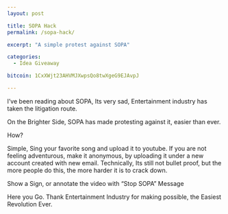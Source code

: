 ```yaml
---
layout: post

title: SOPA Hack
permalink: /sopa-hack/

excerpt: "A simple protest against SOPA"

categories:
  - Idea Giveaway

bitcoin: 1CxXWjt23AHVMJXwpsQo8twXgeG9EJAvpJ

---
```

I&#8217;ve been reading about SOPA, Its very sad, Entertainment industry has taken the litigation route.

On the Brighter Side, SOPA has made protesting against it, easier than ever.

How?

Simple, Sing your favorite song and upload it to youtube. If you are not feeling adventurous, make it anonymous, by uploading it under a new account created with new email. Technically, Its still not bullet proof, but the more people do this, the more harder it is to crack down.

Show a Sign, or annotate the video with &#8220;Stop SOPA&#8221; Message

Here you Go. Thank Entertainment Industry for making possible, the Easiest Revolution Ever.

